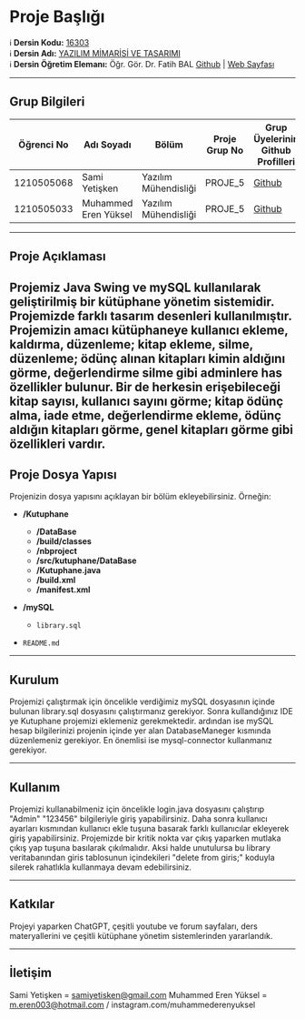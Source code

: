 # Proje Başlığı

:information_source: **Dersin Kodu:** [16303](https://ebp.klu.edu.tr/Ders/dersDetay/YAZ16303/716026/tr)  
:information_source: **Dersin Adı:** [YAZILIM MİMARİSİ VE TASARIMI](https://ebp.klu.edu.tr/Ders/dersDetay/YAZ16303/716026/tr)  
:information_source: **Dersin Öğretim Elemanı:** Öğr. Gör. Dr. Fatih BAL  [Github](https://github.com/balfatih)   |    [Web Sayfası](https://balfatih.github.io/)
   
---

## Grup Bilgileri

|  Öğrenci No |       Adı Soyadı       |        Bölüm          		| Proje Grup No | Grup Üyelerinin Github Profilleri                 |
|-------------|------------------------|--------------------------|---------------|---------------------------------------------------|
| 1210505068  | Sami Yetişken			     | Yazılım Mühendisliği     | PROJE_5       | [Github](https://github.com/samiyetisken/)        |
| 1210505033  | Muhammed Eren Yüksel   | Yazılım Mühendisliği     | PROJE_5       | [Github](https://github.com/Eren075/)             |


---

## Proje Açıklaması


Projemiz Java Swing ve mySQL kullanılarak geliştirilmiş bir kütüphane yönetim sistemidir. Projemizde farklı tasarım desenleri kullanılmıştır. Projemizin amacı kütüphaneye kullanıcı ekleme, kaldırma, düzenleme; kitap ekleme, silme, düzenleme; ödünç alınan kitapları kimin aldığını görme, değerlendirme silme gibi adminlere has özellikler bulunur. Bir de herkesin erişebileceği kitap sayısı, kullanıcı sayını görme; kitap ödünç alma, iade etme, değerlendirme ekleme, ödünç aldığın kitapları görme, genel kitapları görme gibi özellikleri vardır.
---

## Proje Dosya Yapısı

Projenizin dosya yapısını açıklayan bir bölüm ekleyebilirsiniz. Örneğin:
- **/Kutuphane**
  - **/DataBase**
  - **/build/classes**
  - **/nbproject**
  - **/src/kutuphane/DataBase**
  - **/Kutuphane.java**
  - **/build.xml**
  - **/manifest.xml**
- **/mySQL**
    - `library.sql`

- `README.md`



---

## Kurulum

 Projemizi çalıştırmak için öncelikle verdiğimiz mySQL dosyasının içinde bulunan library.sql dosyasını çalıştırmanız gerekiyor. Sonra kullandığınız IDE ye Kutuphane projemizi eklemeniz gerekmektedir. ardından ise mySQL hesap bilgilerinizi projenin içinde yer alan DatabaseManeger kısmında düzenlemeniz gerekiyor. En önemlisi ise mysql-connector kullanmanız gerekiyor. 

---

## Kullanım

Projemizi kullanabilmeniz için öncelikle login.java dosyasını çalıştırıp "Admin" "123456" bilgileriyle giriş yapabilirsiniz. Daha sonra kullanıcı ayarları kısmından kullanıcı ekle tuşuna basarak farklı kullanıcılar ekleyerek giriş yapabilirsiniz. Projemizde bir kritik nokta var çıkış yaparken mutlaka çıkış yap tuşuna basılarak çıkılmalıdır. Aksi halde unutulursa bu library veritabanından giris tablosunun içindekileri "delete from giris;" koduyla silerek rahatlıkla kullanmaya devam edebilirsiniz.

---

## Katkılar

Projeyi yaparken ChatGPT, çeşitli youtube ve forum sayfaları, ders materyallerini ve çeşitli kütüphane yönetim sistemlerinden yararlandık.

---

## İletişim

Sami Yetişken = samiyetisken@gmail.com
Muhammed Eren Yüksel = m.eren003@hotmail.com  / instagram.com/muhammederenyuksel
